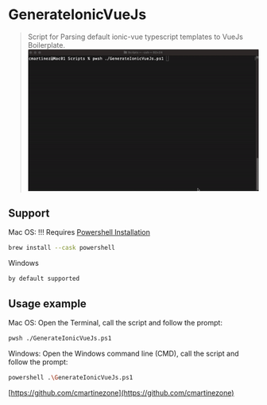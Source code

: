 # GenerateIonicVueJs
> Script for Parsing default ionic-vue typescript templates to VueJs Boilerplate.
![""](https://github.com/cmartinezone/GenerateIonicVueJs/blob/main/screenshots/terminal.gif)
## Support
Mac OS: !!! Requires 
[Powershell Installation](https://docs.microsoft.com/en-us/powershell/scripting/install/installing-powershell-core-on-macos?view=powershell-7.1#installation-of-latest-stable-release-via-homebrew-on-macos-1013-or-higher)
```sh
brew install --cask powershell
```
Windows
```sh
by default supported
```


## Usage example
Mac OS: Open the Terminal, call the script and follow the prompt: 
```sh
pwsh ./GenerateIonicVueJs.ps1
```

Windows: Open the Windows command line (CMD), call the script and follow the prompt:
```sh
powershell .\GenerateIonicVueJs.ps1
```

[https://github.com/cmartinezone](https://github.com/cmartinezone)


